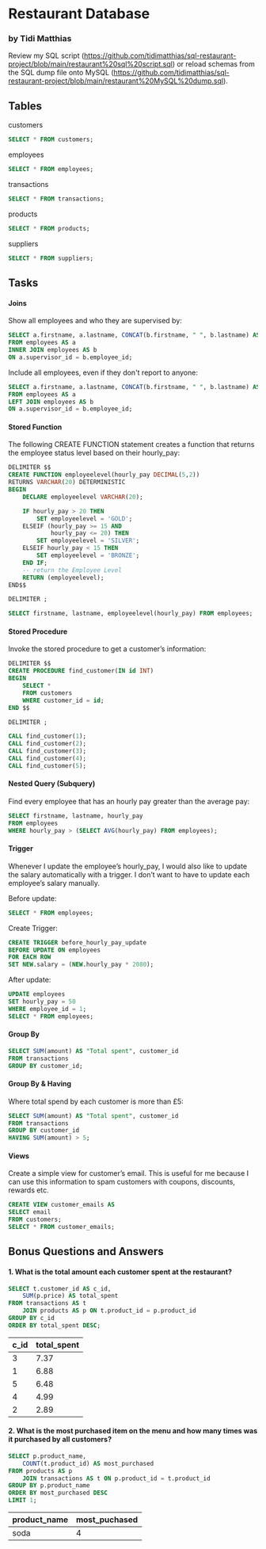# Restaurant Database

### by Tidi Matthias
Review my SQL script (https://github.com/tidimatthias/sql-restaurant-project/blob/main/restaurant%20sql%20script.sql) or reload schemas from the SQL dump file onto MySQL (https://github.com/tidimatthias/sql-restaurant-project/blob/main/restaurant%20MySQL%20dump.sql).

## Tables

customers
````sql
SELECT * FROM customers;
````

employees
````sql
SELECT * FROM employees;
````

transactions
````sql
SELECT * FROM transactions;
````

products
````sql
SELECT * FROM products;
````

suppliers
````sql
SELECT * FROM suppliers;
````
## Tasks
#### Joins
Show all employees and who they are supervised by:
````sql
SELECT a.firstname, a.lastname, CONCAT(b.firstname, " ", b.lastname) AS "reports to"
FROM employees AS a
INNER JOIN employees AS b
ON a.supervisor_id = b.employee_id;
````
Include all employees, even if they don't report to anyone:
````sql
SELECT a.firstname, a.lastname, CONCAT(b.firstname, " ", b.lastname) AS "reports to"
FROM employees AS a
LEFT JOIN employees AS b
ON a.supervisor_id = b.employee_id;
````

#### Stored Function
The following CREATE FUNCTION statement creates a function that returns the employee status level based on their hourly_pay:
````sql
DELIMITER $$
CREATE FUNCTION employeelevel(hourly_pay DECIMAL(5,2)) 
RETURNS VARCHAR(20) DETERMINISTIC
BEGIN
    DECLARE employeelevel VARCHAR(20);

    IF hourly_pay > 20 THEN
		SET employeelevel = 'GOLD';
    ELSEIF (hourly_pay >= 15 AND 
			hourly_pay <= 20) THEN
        SET employeelevel = 'SILVER';
    ELSEIF hourly_pay < 15 THEN
        SET employeelevel = 'BRONZE';
    END IF;
	-- return the Employee Level
	RETURN (employeelevel);
END$$

DELIMITER ;

SELECT firstname, lastname, employeelevel(hourly_pay) FROM employees; 
````

#### Stored Procedure
Invoke the stored procedure to get a customer’s information:
````sql
DELIMITER $$
CREATE PROCEDURE find_customer(IN id INT)
BEGIN  
	SELECT *
	FROM customers
	WHERE customer_id = id;
END $$

DELIMITER ; 

CALL find_customer(1); 
CALL find_customer(2); 
CALL find_customer(3); 
CALL find_customer(4); 
CALL find_customer(5); 
````

#### Nested Query (Subquery)
Find every employee that has an hourly pay greater than the average pay:
````sql
SELECT firstname, lastname, hourly_pay
FROM employees
WHERE hourly_pay > (SELECT AVG(hourly_pay) FROM employees);
````

#### Trigger
Whenever I update the employee’s hourly_pay, I would also like to update the salary automatically with a trigger. I don’t want to have to update each employee’s salary manually.

Before update:
````sql
SELECT * FROM employees;
````

Create Trigger:
````sql
CREATE TRIGGER before_hourly_pay_update 
BEFORE UPDATE ON employees 
FOR EACH ROW
SET NEW.salary = (NEW.hourly_pay * 2080);
````

After update:
````sql
UPDATE employees
SET hourly_pay = 50
WHERE employee_id = 1;
SELECT * FROM employees;
````

#### Group By
````sql
SELECT SUM(amount) AS "Total spent", customer_id
FROM transactions 
GROUP BY customer_id;
````

#### Group By & Having
Where total spend by each customer is more than £5:
````sql
SELECT SUM(amount) AS "Total spent", customer_id
FROM transactions 
GROUP BY customer_id
HAVING SUM(amount) > 5;
````

#### Views
Create a simple view for customer’s email. This is useful for me because I can use this information to spam customers with coupons, discounts, rewards etc.
````sql
CREATE VIEW customer_emails AS
SELECT email 
FROM customers;
SELECT * FROM customer_emails;
````

## Bonus Questions and Answers
#### 1. What is the total amount each customer spent at the restaurant?

````sql
SELECT t.customer_id AS c_id,
	SUM(p.price) AS total_spent
FROM transactions AS t
	JOIN products AS p ON t.product_id = p.product_id
GROUP BY c_id
ORDER BY total_spent DESC;

````

c_id|total_spent|
----|-----------|
3   |       7.37|
1   |       6.88|
5   |       6.48|
4   |       4.99|
2   |       2.89|


#### 2. What is the most purchased item on the menu and how many times was it purchased by all customers?
````sql
SELECT p.product_name,
	COUNT(t.product_id) AS most_purchased
FROM products AS p
	JOIN transactions AS t ON p.product_id = t.product_id
GROUP BY p.product_name
ORDER BY most_purchased DESC
LIMIT 1;
````

product_name|most_puchased|
------------|-------------|
soda        |            4|
